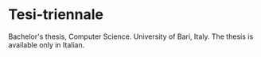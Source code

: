 # Tesi-triennale
Bachelor's thesis, Computer Science. University of Bari, Italy.
The thesis is available only in Italian.
